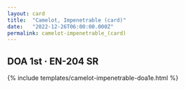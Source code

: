 ```yaml
---
layout: card
title:  "Camelot, Impenetrable (card)"
date:   "2022-12-26T06:00:00.000Z"
permalink: camelot-impenetrable_(card)
---
```


## DOA 1st &middot; EN-204 SR

{% include templates/camelot-impenetrable-doa1e.html %}
